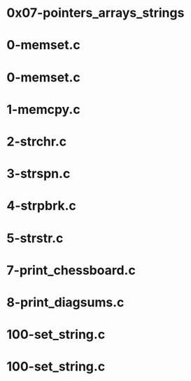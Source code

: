 # 0x07-pointers_arrays_strings
# 0-memset.c
# 0-memset.c
# 1-memcpy.c
# 2-strchr.c
# 3-strspn.c
# 4-strpbrk.c
# 5-strstr.c
# 7-print_chessboard.c
# 8-print_diagsums.c
# 100-set_string.c
# 100-set_string.c
